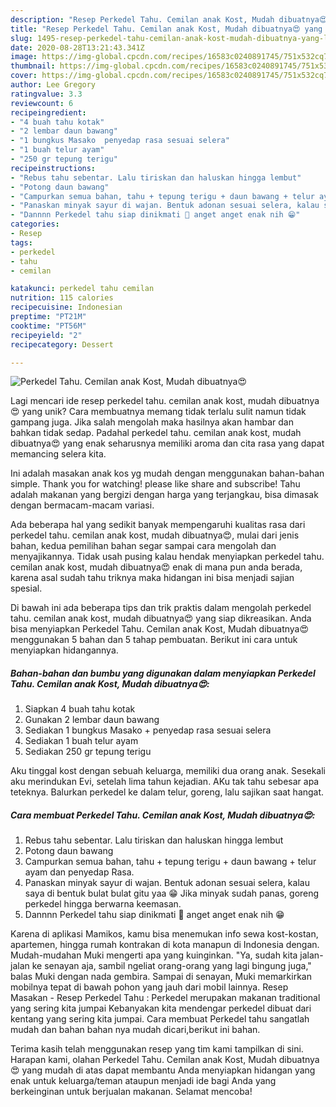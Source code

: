 ```yaml
---
description: "Resep Perkedel Tahu. Cemilan anak Kost, Mudah dibuatnya😍 yang Lezat"
title: "Resep Perkedel Tahu. Cemilan anak Kost, Mudah dibuatnya😍 yang Lezat"
slug: 1495-resep-perkedel-tahu-cemilan-anak-kost-mudah-dibuatnya-yang-lezat
date: 2020-08-28T13:21:43.341Z
image: https://img-global.cpcdn.com/recipes/16583c0240891745/751x532cq70/perkedel-tahu-cemilan-anak-kost-mudah-dibuatnya😍-foto-resep-utama.jpg
thumbnail: https://img-global.cpcdn.com/recipes/16583c0240891745/751x532cq70/perkedel-tahu-cemilan-anak-kost-mudah-dibuatnya😍-foto-resep-utama.jpg
cover: https://img-global.cpcdn.com/recipes/16583c0240891745/751x532cq70/perkedel-tahu-cemilan-anak-kost-mudah-dibuatnya😍-foto-resep-utama.jpg
author: Lee Gregory
ratingvalue: 3.3
reviewcount: 6
recipeingredient:
- "4 buah tahu kotak"
- "2 lembar daun bawang"
- "1 bungkus Masako  penyedap rasa sesuai selera"
- "1 buah telur ayam"
- "250 gr tepung terigu"
recipeinstructions:
- "Rebus tahu sebentar. Lalu tiriskan dan haluskan hingga lembut"
- "Potong daun bawang"
- "Campurkan semua bahan, tahu + tepung terigu + daun bawang + telur ayam dan penyedap Rasa."
- "Panaskan minyak sayur di wajan. Bentuk adonan sesuai selera, kalau saya di bentuk bulat bulat gitu yaa 😁 Jika minyak sudah panas, goreng perkedel hingga berwarna keemasan."
- "Dannnn Perkedel tahu siap dinikmati 🤭 anget anget enak nih 😁"
categories:
- Resep
tags:
- perkedel
- tahu
- cemilan

katakunci: perkedel tahu cemilan 
nutrition: 115 calories
recipecuisine: Indonesian
preptime: "PT21M"
cooktime: "PT56M"
recipeyield: "2"
recipecategory: Dessert

---
```



![Perkedel Tahu. Cemilan anak Kost, Mudah dibuatnya😍](https://img-global.cpcdn.com/recipes/16583c0240891745/751x532cq70/perkedel-tahu-cemilan-anak-kost-mudah-dibuatnya😍-foto-resep-utama.jpg)

Lagi mencari ide resep perkedel tahu. cemilan anak kost, mudah dibuatnya😍 yang unik? Cara membuatnya memang tidak terlalu sulit namun tidak gampang juga. Jika salah mengolah maka hasilnya akan hambar dan bahkan tidak sedap. Padahal perkedel tahu. cemilan anak kost, mudah dibuatnya😍 yang enak seharusnya memiliki aroma dan cita rasa yang dapat memancing selera kita.

Ini adalah masakan anak kos yg mudah dengan menggunakan bahan-bahan simple. Thank you for watching! please like share and subscribe! Tahu adalah makanan yang bergizi dengan harga yang terjangkau, bisa dimasak dengan bermacam-macam variasi.

Ada beberapa hal yang sedikit banyak mempengaruhi kualitas rasa dari perkedel tahu. cemilan anak kost, mudah dibuatnya😍, mulai dari jenis bahan, kedua pemilihan bahan segar sampai cara mengolah dan menyajikannya. Tidak usah pusing kalau hendak menyiapkan perkedel tahu. cemilan anak kost, mudah dibuatnya😍 enak di mana pun anda berada, karena asal sudah tahu triknya maka hidangan ini bisa menjadi sajian spesial.


Di bawah ini ada beberapa tips dan trik praktis dalam mengolah perkedel tahu. cemilan anak kost, mudah dibuatnya😍 yang siap dikreasikan. Anda bisa menyiapkan Perkedel Tahu. Cemilan anak Kost, Mudah dibuatnya😍 menggunakan 5 bahan dan 5 tahap pembuatan. Berikut ini cara untuk menyiapkan hidangannya.

<!--inarticleads1-->

##### Bahan-bahan dan bumbu yang digunakan dalam menyiapkan Perkedel Tahu. Cemilan anak Kost, Mudah dibuatnya😍:

1. Siapkan 4 buah tahu kotak
1. Gunakan 2 lembar daun bawang
1. Sediakan 1 bungkus Masako + penyedap rasa sesuai selera
1. Sediakan 1 buah telur ayam
1. Sediakan 250 gr tepung terigu


Aku tinggal kost dengan sebuah keluarga, memiliki dua orang anak. Sesekali aku merindukan Evi, setelah lima tahun kejadian. AKu tak tahu sebesar apa teteknya. Balurkan perkedel ke dalam telur, goreng, lalu sajikan saat hangat. 

<!--inarticleads2-->

##### Cara membuat Perkedel Tahu. Cemilan anak Kost, Mudah dibuatnya😍:

1. Rebus tahu sebentar. Lalu tiriskan dan haluskan hingga lembut
1. Potong daun bawang
1. Campurkan semua bahan, tahu + tepung terigu + daun bawang + telur ayam dan penyedap Rasa.
1. Panaskan minyak sayur di wajan. Bentuk adonan sesuai selera, kalau saya di bentuk bulat bulat gitu yaa 😁 Jika minyak sudah panas, goreng perkedel hingga berwarna keemasan.
1. Dannnn Perkedel tahu siap dinikmati 🤭 anget anget enak nih 😁


Karena di aplikasi Mamikos, kamu bisa menemukan info sewa kost-kostan, apartemen, hingga rumah kontrakan di kota manapun di Indonesia dengan. Mudah-mudahan Muki mengerti apa yang kuinginkan. &#34;Ya, sudah kita jalan-jalan ke senayan aja, sambil ngeliat orang-orang yang lagi bingung juga,&#34; balas Muki dengan nada gembira. Sampai di senayan, Muki memarkirkan mobilnya tepat di bawah pohon yang jauh dari mobil lainnya. Resep Masakan - Resep Perkedel Tahu : Perkedel merupakan makanan traditional yang sering kita jumpai Kebanyakan kita mendengar perkedel dibuat dari kentang yang sering kita jumpai. Cara membuat Perkedel tahu sangatlah mudah dan bahan bahan nya mudah dicari,berikut ini bahan. 

Terima kasih telah menggunakan resep yang tim kami tampilkan di sini. Harapan kami, olahan Perkedel Tahu. Cemilan anak Kost, Mudah dibuatnya😍 yang mudah di atas dapat membantu Anda menyiapkan hidangan yang enak untuk keluarga/teman ataupun menjadi ide bagi Anda yang berkeinginan untuk berjualan makanan. Selamat mencoba!
